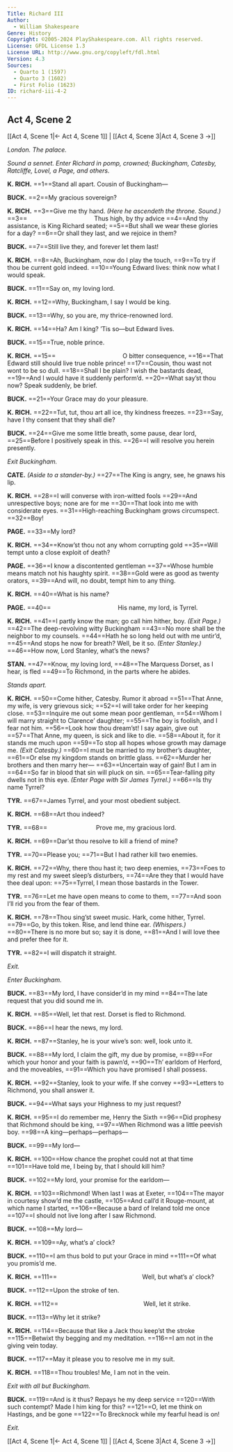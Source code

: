 ```yaml
---
Title: Richard III
Author: 
  - William Shakespeare
Genre: History
Copyright: ©2005-2024 PlayShakespeare.com. All rights reserved.
License: GFDL License 1.3
License URL: http://www.gnu.org/copyleft/fdl.html
Version: 4.3
Sources:
  - Quarto 1 (1597)
  - Quarto 3 (1602)
  - First Folio (1623)
ID: richard-iii-4-2
---
```


## Act 4, Scene 2
[[Act 4, Scene 1|← Act 4, Scene 1]] | [[Act 4, Scene 3|Act 4, Scene 3 →]]

*London. The palace.*

*Sound a sennet. Enter Richard in pomp, crowned; Buckingham, Catesby, Ratcliffe, Lovel, a Page, and others.*

**K. RICH.**
==1==Stand all apart. Cousin of Buckingham⁠—

**BUCK.**
==2==My gracious sovereign?

**K. RICH.**
==3==Give me thy hand.
*(Here he ascendeth the throne. Sound.)*
==3==           Thus high, by thy advice
==4==And thy assistance, is King Richard seated;
==5==But shall we wear these glories for a day?
==6==Or shall they last, and we rejoice in them?

**BUCK.**
==7==Still live they, and forever let them last!

**K. RICH.**
==8==Ah, Buckingham, now do I play the touch,
==9==To try if thou be current gold indeed.
==10==Young Edward lives: think now what I would speak.

**BUCK.**
==11==Say on, my loving lord.

**K. RICH.**
==12==Why, Buckingham, I say I would be king.

**BUCK.**
==13==Why, so you are, my thrice-renowned lord.

**K. RICH.**
==14==Ha? Am I king? ’Tis so—but Edward lives.

**BUCK.**
==15==True, noble prince.

**K. RICH.**
==15==           O bitter consequence,
==16==That Edward still should live true noble prince!
==17==Cousin, thou wast not wont to be so dull.
==18==Shall I be plain? I wish the bastards dead,
==19==And I would have it suddenly perform’d.
==20==What say’st thou now? Speak suddenly, be brief.

**BUCK.**
==21==Your Grace may do your pleasure.

**K. RICH.**
==22==Tut, tut, thou art all ice, thy kindness freezes.
==23==Say, have I thy consent that they shall die?

**BUCK.**
==24==Give me some little breath, some pause, dear lord,
==25==Before I positively speak in this.
==26==I will resolve you herein presently.

*Exit Buckingham.*

**CATE.**
*(Aside to a stander-by.)*
==27==The King is angry, see, he gnaws his lip.

**K. RICH.**
==28==I will converse with iron-witted fools
==29==And unrespective boys; none are for me
==30==That look into me with considerate eyes.
==31==High-reaching Buckingham grows circumspect.
==32==Boy!

**PAGE.**
==33==My lord?

**K. RICH.**
==34==Know’st thou not any whom corrupting gold
==35==Will tempt unto a close exploit of death?

**PAGE.**
==36==I know a discontented gentleman
==37==Whose humble means match not his haughty spirit.
==38==Gold were as good as twenty orators,
==39==And will, no doubt, tempt him to any thing.

**K. RICH.**
==40==What is his name?

**PAGE.**
==40==           His name, my lord, is Tyrrel.

**K. RICH.**
==41==I partly know the man; go call him hither, boy.
*(Exit Page.)*
==42==The deep-revolving witty Buckingham
==43==No more shall be the neighbor to my counsels.
==44==Hath he so long held out with me untir’d,
==45==And stops he now for breath? Well, be it so.
*(Enter Stanley.)*
==46==How now, Lord Stanley, what’s the news?

**STAN.**
==47==Know, my loving lord,
==48==The Marquess Dorset, as I hear, is fled
==49==To Richmond, in the parts where he abides.

*Stands apart.*

**K. RICH.**
==50==Come hither, Catesby. Rumor it abroad
==51==That Anne, my wife, is very grievous sick;
==52==I will take order for her keeping close.
==53==Inquire me out some mean poor gentleman,
==54==Whom I will marry straight to Clarence’ daughter;
==55==The boy is foolish, and I fear not him.
==56==Look how thou dream’st! I say again, give out
==57==That Anne, my queen, is sick and like to die.
==58==About it, for it stands me much upon
==59==To stop all hopes whose growth may damage me.
*(Exit Catesby.)*
==60==I must be married to my brother’s daughter,
==61==Or else my kingdom stands on brittle glass.
==62==Murder her brothers and then marry her⁠—
==63==Uncertain way of gain! But I am in
==64==So far in blood that sin will pluck on sin.
==65==Tear-falling pity dwells not in this eye.
*(Enter Page with Sir James Tyrrel.)*
==66==Is thy name Tyrrel?

**TYR.**
==67==James Tyrrel, and your most obedient subject.

**K. RICH.**
==68==Art thou indeed?

**TYR.**
==68==        Prove me, my gracious lord.

**K. RICH.**
==69==Dar’st thou resolve to kill a friend of mine?

**TYR.**
==70==Please you;
==71==But I had rather kill two enemies.

**K. RICH.**
==72==Why, there thou hast it; two deep enemies,
==73==Foes to my rest and my sweet sleep’s disturbers,
==74==Are they that I would have thee deal upon:
==75==Tyrrel, I mean those bastards in the Tower.

**TYR.**
==76==Let me have open means to come to them,
==77==And soon I’ll rid you from the fear of them.

**K. RICH.**
==78==Thou sing’st sweet music. Hark, come hither, Tyrrel.
==79==Go, by this token. Rise, and lend thine ear.
*(Whispers.)*
==80==There is no more but so; say it is done,
==81==And I will love thee and prefer thee for it.

**TYR.**
==82==I will dispatch it straight.

*Exit.*

*Enter Buckingham.*

**BUCK.**
==83==My lord, I have consider’d in my mind
==84==The late request that you did sound me in.

**K. RICH.**
==85==Well, let that rest. Dorset is fled to Richmond.

**BUCK.**
==86==I hear the news, my lord.

**K. RICH.**
==87==Stanley, he is your wive’s son: well, look unto it.

**BUCK.**
==88==My lord, I claim the gift, my due by promise,
==89==For which your honor and your faith is pawn’d,
==90==Th’ earldom of Herford, and the moveables,
==91==Which you have promised I shall possess.

**K. RICH.**
==92==Stanley, look to your wife. If she convey
==93==Letters to Richmond, you shall answer it.

**BUCK.**
==94==What says your Highness to my just request?

**K. RICH.**
==95==I do remember me, Henry the Sixth
==96==Did prophesy that Richmond should be king,
==97==When Richmond was a little peevish boy.
==98==A king—perhaps—perhaps⁠—

**BUCK.**
==99==My lord⁠—

**K. RICH.**
==100==How chance the prophet could not at that time
==101==Have told me, I being by, that I should kill him?

**BUCK.**
==102==My lord, your promise for the earldom⁠—

**K. RICH.**
==103==Richmond! When last I was at Exeter,
==104==The mayor in courtesy show’d me the castle,
==105==And call’d it Rouge-mount, at which name I started,
==106==Because a bard of Ireland told me once
==107==I should not live long after I saw Richmond.

**BUCK.**
==108==My lord⁠—

**K. RICH.**
==109==Ay, what’s a’ clock?

**BUCK.**
==110==I am thus bold to put your Grace in mind
==111==Of what you promis’d me.

**K. RICH.**
==111==              Well, but what’s a’ clock?

**BUCK.**
==112==Upon the stroke of ten.

**K. RICH.**
==112==              Well, let it strike.

**BUCK.**
==113==Why let it strike?

**K. RICH.**
==114==Because that like a Jack thou keep’st the stroke
==115==Betwixt thy begging and my meditation.
==116==I am not in the giving vein today.

**BUCK.**
==117==May it please you to resolve me in my suit.

**K. RICH.**
==118==Thou troubles! Me, I am not in the vein.

*Exit with all but Buckingham.*

**BUCK.**
==119==And is it thus? Repays he my deep service
==120==With such contempt? Made I him king for this?
==121==O, let me think on Hastings, and be gone
==122==To Brecknock while my fearful head is on!

*Exit.*

[[Act 4, Scene 1|← Act 4, Scene 1]] | [[Act 4, Scene 3|Act 4, Scene 3 →]]